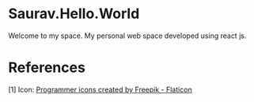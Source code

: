 # Saurav.Hello.World

Welcome to my space. My personal  web space developed using react js.

# References

[1] Icon: <a href="https://www.flaticon.com/free-icons/programmer" title="programmer icons">Programmer icons created by Freepik - Flaticon</a>
